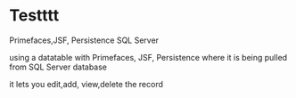 Testttt
=======

Primefaces,JSF, Persistence SQL Server



using a datatable with Primefaces, JSF, Persistence where it is being pulled from SQL Server database



it lets you edit,add, view,delete the record

